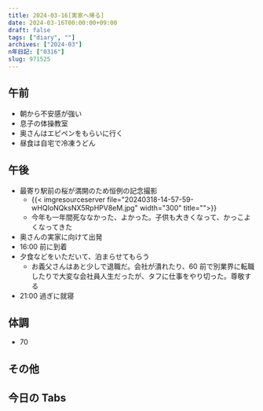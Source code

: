 ```yaml
---
title: 2024-03-16[実家へ帰る]
date: 2024-03-16T00:00:00+09:00
draft: false
tags: ["diary", ""]
archives: ["2024-03"]
n年日記: ["0316"]
slug: 971525
---
```


## 午前

- 朝から不安感が強い
- 息子の体操教室
- 奥さんはエピペンをもらいに行く
- 昼食は自宅で冷凍うどん

## 午後

- 最寄り駅前の桜が満開のため恒例の記念撮影
  - {{< imgresourceserver file="20240318-14-57-59-wHQIoNQksNX5RpHPV8eM.jpg" width="300" title="">}}
  - 今年も一年間死ななかった、よかった。子供も大きくなって、かっこよくなってきた
- 奥さんの実家に向けて出発
- 16:00 前に到着
- 夕食などをいただいて、泊まらせてもらう
  - お義父さんはあと少しで退職だ。会社が潰れたり、60 前で別業界に転職したりで大変な会社員人生だったが、タフに仕事をやり切った。尊敬する
- 21:00 過ぎに就寝

## 体調

- 70

## その他

## 今日の Tabs
